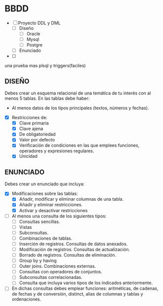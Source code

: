 # BBDD
- [ ] Proyecto DDL y DML
	- [ ] Diseño
		- [ ] Oracle
		- [ ] Mysql
		- [ ] Postgre
	- [ ] Enunciado
- [ ]
una prueba mas plsql y triggers(faciles)
## DISEÑO
Debes crear un esquema relacional de una temática de tu interés con al menos 5 tablas.
En las tablas debe haber:
* Al menos datos de los tipos principales (textos, números y fechas).
- [x] Restricciones de:
    - [x] Clave primaria
    - [x] Clave ajena
    - [x] De obligatoriedad
    - [x] Valor por defecto
    - [x] Verificación de condiciones en las que emplees funciones, operadores y expresiones regulares.
    - [x] Unicidad
## ENUNCIADO

Debes crear un enunciado que incluya:

- [x] Modificaciones sobre las tablas:
	- [x] Añadir, modificar y eliminar columnas de una tabla.
	- [x] Añadir y eliminar restricciones.
	- [x] Activar y desactivar restricciones
- [ ] Al menos una consulta de los siguientes tipos:
	- [ ] Consultas sencillas.
	- [ ] Vistas
	- [ ] Subconsultas.
	- [ ] Combinaciones de tablas.
	- [ ] Inserción de registros. Consultas de datos anexados.
	- [ ] Modificación de registros. Consultas de actualización.
	- [ ] Borrado de registros. Consultas de eliminación.
	- [ ] Group by y having
	- [ ] Outer joins. Combinaciones externas.
	- [ ] Consultas con operadores de conjuntos.
	- [ ] Subconsultas correlacionadas.
	- [ ] Consulta que incluya varios tipos de los indicados anteriormente.
- [ ] En dichas consultas debes emplear funciones: aritméticas, de cadenas, de fechas y de conversión, distinct, alias de columnas y tablas y ordenaciones.